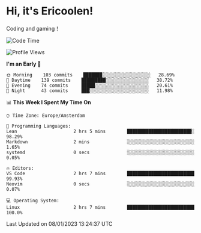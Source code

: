 # Hi, it's Ericoolen!
Coding and gaming！

<!--START_SECTION:waka-->
![Code Time](http://img.shields.io/badge/Code%20Time-595%20hrs%2056%20mins-blue)

![Profile Views](http://img.shields.io/badge/Profile%20Views-0-blue)

**I'm an Early 🐤** 

```text
🌞 Morning    103 commits    ███████░░░░░░░░░░░░░░░░░░   28.69% 
🌆 Daytime    139 commits    █████████░░░░░░░░░░░░░░░░   38.72% 
🌃 Evening    74 commits     █████░░░░░░░░░░░░░░░░░░░░   20.61% 
🌙 Night      43 commits     ███░░░░░░░░░░░░░░░░░░░░░░   11.98%

```


📊 **This Week I Spent My Time On** 

```text
⌚︎ Time Zone: Europe/Amsterdam

💬 Programming Languages: 
Lean                     2 hrs 5 mins        ████████████████████████░   98.29% 
Markdown                 2 mins              ░░░░░░░░░░░░░░░░░░░░░░░░░   1.65% 
systemd                  0 secs              ░░░░░░░░░░░░░░░░░░░░░░░░░   0.05%

🔥 Editors: 
VS Code                  2 hrs 7 mins        █████████████████████████   99.93% 
Neovim                   0 secs              ░░░░░░░░░░░░░░░░░░░░░░░░░   0.07%

💻 Operating System: 
Linux                    2 hrs 7 mins        █████████████████████████   100.0%

```


 Last Updated on 08/01/2023 13:24:37 UTC
<!--END_SECTION:waka-->

